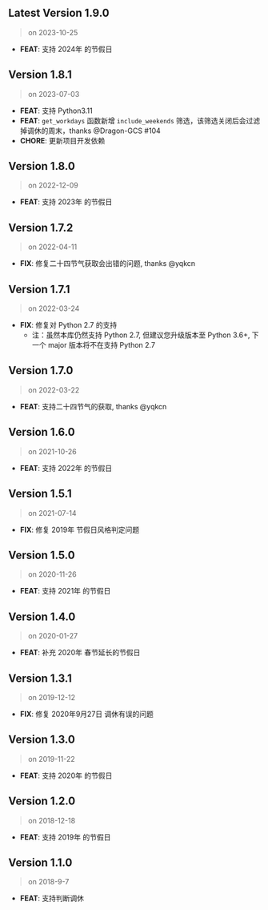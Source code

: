 ## Latest Version 1.9.0
> on 2023-10-25

* **FEAT**: 支持 2024年 的节假日

## Version 1.8.1
> on 2023-07-03

* **FEAT**: 支持 Python3.11
* **FEAT**: `get_workdays` 函数新增 `include_weekends` 筛选，该筛选关闭后会过滤掉调休的周末，thanks @Dragon-GCS #104
* **CHORE**: 更新项目开发依赖

## Version 1.8.0
> on 2022-12-09

* **FEAT**: 支持 2023年 的节假日

## Version 1.7.2
> on 2022-04-11

* **FIX**: 修复二十四节气获取会出错的问题, thanks @yqkcn

## Version 1.7.1
> on 2022-03-24

* **FIX**: 修复对 Python 2.7 的支持
  - 注：虽然本库仍然支持 Python 2.7, 但建议您升级版本至 Python 3.6+, 下一个 major 版本将不在支持 Python 2.7

## Version 1.7.0
> on 2022-03-22

* **FEAT**: 支持二十四节气的获取, thanks @yqkcn

## Version 1.6.0
> on 2021-10-26

* **FEAT**: 支持 2022年 的节假日

## Version 1.5.1
> on 2021-07-14

* **FIX**: 修复 2019年 节假日风格判定问题

## Version 1.5.0
> on 2020-11-26

* **FEAT**: 支持 2021年 的节假日

## Version 1.4.0
> on 2020-01-27

* **FEAT**: 补充 2020年 春节延长的节假日

## Version 1.3.1
> on 2019-12-12

* **FIX**: 修复 2020年9月27日 调休有误的问题

## Version 1.3.0
> on 2019-11-22

* **FEAT**: 支持 2020年 的节假日


## Version 1.2.0
> on 2018-12-18

* **FEAT**: 支持 2019年 的节假日


## Version 1.1.0
> on 2018-9-7

* **FEAT**: 支持判断调休
